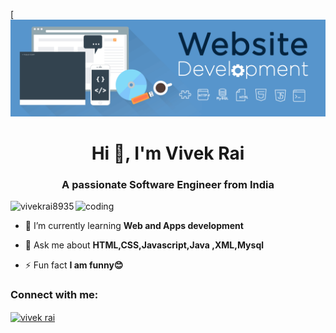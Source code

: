 [![logo](https://github.com/vivekrai89/vivekrai89/blob/main/banner%20vivek.gif)
<h1 align="center">Hi 👋, I'm Vivek Rai</h1>
<h3 align="center">A passionate Software Engineer from India</h3>
<img align="right" alt="coding" width="400" src="https://github.com/Adam-pw/Adam-pw/raw/main/animation_500_kxa883sd.gif">

<p align="left"> <img src="https://komarev.com/ghpvc/?username=vivekrai8935&label=Profile%20views&color=0e75b6&style=flat" alt="vivekrai8935" /> </p>

- 🌱 I’m currently learning **Web and Apps development**

- 💬 Ask me about **HTML,CSS,Javascript,Java ,XML,Mysql**

- ⚡ Fun fact **I am funny😊**

<h3 align="left">Connect with me:</h3>
<p align="left">
<a href="https://linkedin.com/in/vivek rai" target="blank"><img align="center" src="https://raw.githubusercontent.com/rahuldkjain/github-profile-readme-generator/master/src/images/icons/Social/linked-in-alt.svg" alt="vivek rai" height="30" width="40" /></a>
</p>

